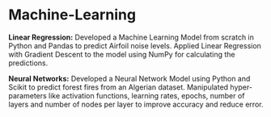 # Machine-Learning

**Linear Regression:** Developed a Machine Learning Model from scratch in Python and Pandas to predict Airfoil noise levels. Applied Linear Regression with Gradient Descent to the model using NumPy for calculating the predictions.

**Neural Networks:** Developed a Neural Network Model using Python and Scikit to predict forest fires from an Algerian dataset. Manipulated hyper-parameters like activation functions, learning rates, epochs, number of layers and number of nodes per layer to improve accuracy and reduce error.

